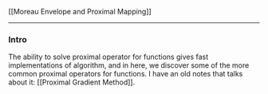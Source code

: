 [[Moreau Envelope and Proximal Mapping]]

---
### **Intro**

The ability to solve proximal operator for functions gives fast implementations of algorithm, and in here, we discover some of the more common proximal operators for functions. I have an old notes that talks about it: [[Proximal Gradient Method]]. 


